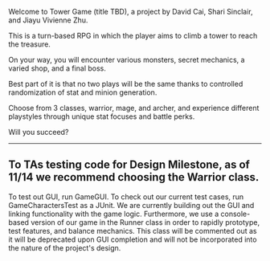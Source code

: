 Welcome to Tower Game (title TBD), a project by David Cai, Shari Sinclair, and Jiayu Vivienne Zhu.

This is a turn-based RPG in which the player aims to climb a tower to reach the treasure.

On your way, you will encounter various monsters, secret mechanics, a varied shop, and a final boss.

Best part of it is that no two plays will be the same thanks to controlled randomization of stat and minion generation.

Choose from 3 classes, warrior, mage, and archer, and experience different playstyles through unique stat focuses and battle perks.

Will you succeed?

-------
To TAs testing code for Design Milestone, as of 11/14 we recommend choosing the Warrior class.
-------

To test out GUI, run GameGUI. To check out our current test cases, run GameCharactersTest as a JUnit. We are currently building out the GUI and linking functionality with the game logic. Furthermore, we use a console-based version of our game in the Runner class in order to rapidly prototype, test features, and balance mechanics. This class will be commented out as it will be deprecated upon GUI completion and will not be incorporated into the nature of the project's design.
